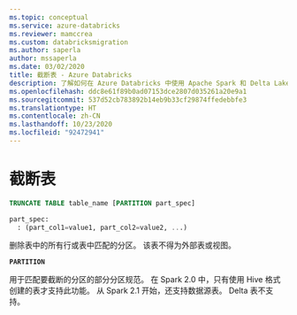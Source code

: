 ```yaml
---
ms.topic: conceptual
ms.service: azure-databricks
ms.reviewer: mamccrea
ms.custom: databricksmigration
ms.author: saperla
author: mssaperla
ms.date: 03/02/2020
title: 截断表 - Azure Databricks
description: 了解如何在 Azure Databricks 中使用 Apache Spark 和 Delta Lake SQL 语言的 TRUNCATE TABLE 语法。
ms.openlocfilehash: ddc8e61f89b0ad07153dce2807d035261a20e9a1
ms.sourcegitcommit: 537d52cb783892b14eb9b33cf29874ffedebbfe3
ms.translationtype: HT
ms.contentlocale: zh-CN
ms.lasthandoff: 10/23/2020
ms.locfileid: "92472941"
---
```

# <a name="truncate-table"></a>截断表

```sql
TRUNCATE TABLE table_name [PARTITION part_spec]

part_spec:
  : (part_col1=value1, part_col2=value2, ...)
```

删除表中的所有行或表中匹配的分区。 该表不得为外部表或视图。

**`PARTITION`**

用于匹配要截断的分区的部分分区规范。 在 Spark 2.0 中，只有使用 Hive 格式创建的表才支持此功能。 从 Spark 2.1 开始，还支持数据源表。 Delta 表不支持。